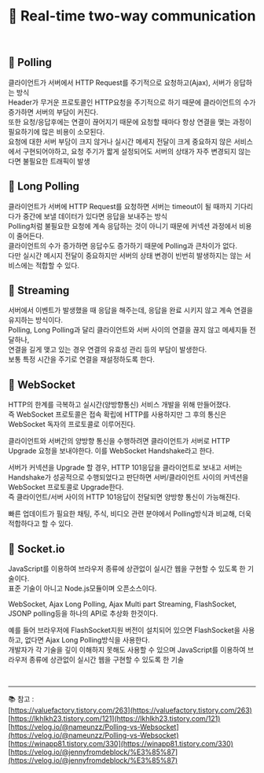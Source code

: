 # 🔑 Real-time two-way communication

<br>

## 📌 Polling

클라이언트가 서버에서 HTTP Request를 주기적으로 요청하고(Ajax), 서버가 응답하는 방식<br>
Header가 무거운 프로토콜인 HTTP요청을 주기적으로 하기 때문에 클라이언트의 수가 증가하면 서버의 부담이 커진다.<br>
또한 요청/응답후에는 연결이 끊어지기 때문에 요청할 때마다 항상 연결을 맺는 과정이 필요하기에 많은 비용이 소모된다.<br>
요청에 대한 서버 부담이 크지 않거나 실시간 메세지 전달이 크게 중요하지 않은 서비스에서 구현되어야하고, 요청 주기가 짧게 설정되어도 서버의 상태가 자주 변경되지 않는다면 불필요한 트래픽이 발생

## 📌 Long Polling

클라이언트가 서버에 HTTP Request를 요청하면 서버는 timeout이 될 때까지 기다리다가 중간에 보낼 데이터가 있다면 응답을 보내주는 방식<br>
Polling처럼 불필요한 요청에 계속 응답하는 것이 아니기 때문에 커넥션 과정에서 비용이 줄어든다.<br>
클라이언트의 수가 증가하면 응답수도 증가하기 때문에 Polling과 큰차이가 없다.<br>
다만 실시간 메시지 전달이 중요하지만 서버의 상태 변경이 빈번히 발생하지는 않는 서비스에는 적합할 수 있다.

## 📌 Streaming

서버에서 이벤트가 발생했을 때 응답을 해주는데, 응답을 완료 시키지 않고 계속 연결을 유지하는 방식이다.<br>
Polling, Long Polling과 달리 클라이언트와 서버 사이의 연결을 끊지 않고 메세지들 전달하나,<br>
연결을 길게 맺고 있는 경우 연결의 유효성 관리 등의 부담이 발생한다.<br>
보통 특정 시간을 주기로 연결을 재설정하도록 한다.

## 📌 WebSocket

HTTP의 한계를 극복하고 실시간(양방향통신) 서비스 개발을 위해 만들어졌다.<br>
즉 WebSocket 프로토콜은 접속 확립에 HTTP를 사용하지만 그 후의 통신은 WebSocket 독자의 프로토콜로 이루어진다.

클라이언트와 서버간의 양방향 통신을 수행하려면 클라이언트가 서버로 HTTP Upgrade 요청을 보내야한다. 이를 WebSocket Handshake라고 한다.

서버가 커넥션을 Upgrade 할 경우, HTTP 101응답을 클라이언트로 보내고 서버는 Handshake가 성공적으로 수행되었다고 판단하면 서버/클라이언트 사이의 커넥션을 WebSocket 프로토콜로 Upgrade한다.<br>
즉 클라이언트/서버 사이의 HTTP 101응답이 전달되면 양방향 통신이 가능해진다.

빠른 업데이트가 필요한 채팅, 주식, 비디오 관련 분야에서 Polling방식과 비교해, 더욱 적합하다고 할 수 있다. 

## 📌 Socket.io

JavaScript를 이용하여 브라우저 종류에 상관없이 실시간 웹을 구현할 수 있도록 한 기술이다.<br>
표준 기술이 아니고 Node.js모듈이며 오픈소스이다.

WebSocket, Ajax Long Polling, Ajax Multi part Streaming, FlashSocket, JSONP polling등을 하나의 API로 추상화 한것이다.<br>

예를 들어 브라우저에 FlashSocket지원 버전이 설치되어 있으면 FlashSocket을 사용하고, 없다면 Ajax Long Polling방식을 사용한다.<br>
개발자가 각 기술을 깊이 이해하지 못해도 사용할 수 있으며 JavaScript를 이용하여 브라우저 종류에 상관없이 실시간 웹을 구현할 수 있도록 한 기술

<br>

---

📚 참고 : <br>
[https://valuefactory.tistory.com/263](https://valuefactory.tistory.com/263)
<br>
[https://lkhlkh23.tistory.com/121](https://lkhlkh23.tistory.com/121)
<br>
[https://velog.io/@nameunzz/Polling-vs-Websocket](https://velog.io/@nameunzz/Polling-vs-Websocket)
<br>
[https://winapp81.tistory.com/330](https://winapp81.tistory.com/330)
<br>
[https://velog.io/@jennyfromdeblock/%E3%85%87](https://velog.io/@jennyfromdeblock/%E3%85%87)
